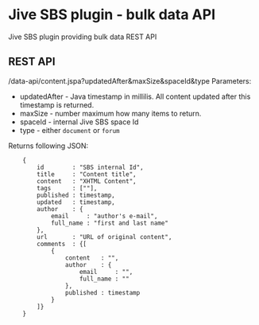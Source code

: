Jive SBS plugin - bulk data API
===============

Jive SBS plugin providing bulk data REST API

REST API
--------

/data-api/content.jspa?updatedAfter&maxSize&spaceId&type
Parameters:

* updatedAfter - Java timestamp in millilis. All content updated after this timestamp is returned.
* maxSize - number maximum how many items to return.
* spaceId - internal Jive SBS space Id
* type - either `document` or `forum`

Returns following JSON:

		{
			id        : "SBS internal Id",
			title     : "Content title",
			content   : "XHTML Content",
			tags      : [""],
			published : timestamp,
			updated   : timestamp,
			author    : {
				email     : "author's e-mail",
				full_name : "first and last name"
			},
			url       : "URL of original content",
			comments  : {[
				{
					content   : "",
					author    : {
						email     : "",
						full_name : ""
					},
					published : timestamp
				}
			]}
		}


